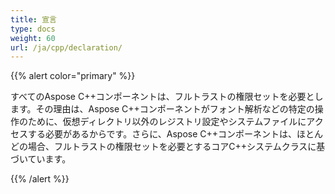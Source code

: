 ```yaml
---
title: 宣言
type: docs
weight: 60
url: /ja/cpp/declaration/
---
```


{{% alert color="primary" %}} 

すべてのAspose C++コンポーネントは、フルトラストの権限セットを必要とします。その理由は、Aspose C++コンポーネントがフォント解析などの特定の操作のために、仮想ディレクトリ以外のレジストリ設定やシステムファイルにアクセスする必要があるからです。さらに、Aspose C++コンポーネントは、ほとんどの場合、フルトラストの権限セットを必要とするコアC++システムクラスに基づいています。 

{{% /alert %}}